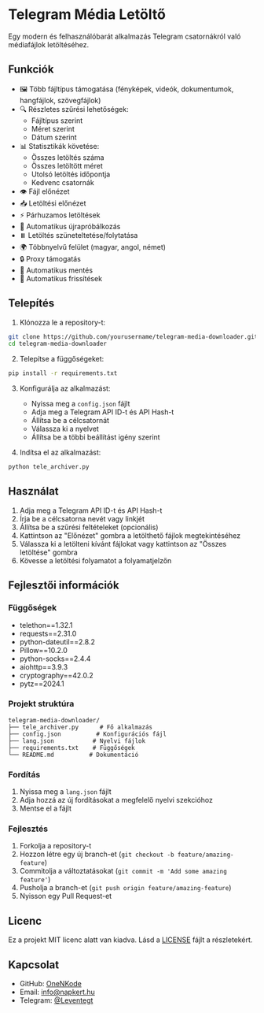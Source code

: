 # Telegram Média Letöltő

Egy modern és felhasználóbarát alkalmazás Telegram csatornákról való médiafájlok letöltéséhez.

## Funkciók

- 🖼️ Több fájltípus támogatása (fényképek, videók, dokumentumok, hangfájlok, szövegfájlok)
- 🔍 Részletes szűrési lehetőségek:
  - Fájltípus szerint
  - Méret szerint
  - Dátum szerint
- 📊 Statisztikák követése:
  - Összes letöltés száma
  - Összes letöltött méret
  - Utolsó letöltés időpontja
  - Kedvenc csatornák
- 👁️ Fájl előnézet
- 📥 Letöltési előnézet
- ⚡ Párhuzamos letöltések
- 🔄 Automatikus újrapróbálkozás
- ⏸️ Letöltés szüneteltetése/folytatása
- 🌍 Többnyelvű felület (magyar, angol, német)
- 🔒 Proxy támogatás
- 💾 Automatikus mentés
- 🔄 Automatikus frissítések

## Telepítés

1. Klónozza le a repository-t:

```bash
git clone https://github.com/yourusername/telegram-media-downloader.git
cd telegram-media-downloader
```

2. Telepítse a függőségeket:

```bash
pip install -r requirements.txt
```

3. Konfigurálja az alkalmazást:

   - Nyissa meg a `config.json` fájlt
   - Adja meg a Telegram API ID-t és API Hash-t
   - Állítsa be a célcsatornát
   - Válassza ki a nyelvet
   - Állítsa be a többi beállítást igény szerint

4. Indítsa el az alkalmazást:

```bash
python tele_archiver.py
```

## Használat

1. Adja meg a Telegram API ID-t és API Hash-t
2. Írja be a célcsatorna nevét vagy linkjét
3. Állítsa be a szűrési feltételeket (opcionális)
4. Kattintson az "Előnézet" gombra a letölthető fájlok megtekintéséhez
5. Válassza ki a letölteni kívánt fájlokat vagy kattintson az "Összes letöltése" gombra
6. Kövesse a letöltési folyamatot a folyamatjelzőn

## Fejlesztői információk

### Függőségek

- telethon==1.32.1
- requests==2.31.0
- python-dateutil==2.8.2
- Pillow==10.2.0
- python-socks==2.4.4
- aiohttp==3.9.3
- cryptography==42.0.2
- pytz==2024.1

### Projekt struktúra

```
telegram-media-downloader/
├── tele_archiver.py      # Fő alkalmazás
├── config.json          # Konfigurációs fájl
├── lang.json           # Nyelvi fájlok
├── requirements.txt    # Függőségek
└── README.md          # Dokumentáció
```

### Fordítás

1. Nyissa meg a `lang.json` fájlt
2. Adja hozzá az új fordításokat a megfelelő nyelvi szekcióhoz
3. Mentse el a fájlt

### Fejlesztés

1. Forkolja a repository-t
2. Hozzon létre egy új branch-et (`git checkout -b feature/amazing-feature`)
3. Commitolja a változtatásokat (`git commit -m 'Add some amazing feature'`)
4. Pusholja a branch-et (`git push origin feature/amazing-feature`)
5. Nyisson egy Pull Request-et

## Licenc

Ez a projekt MIT licenc alatt van kiadva. Lásd a [LICENSE](LICENSE) fájlt a részletekért.

## Kapcsolat

- GitHub: [OneNKode](https://github.com/OneNKode)
- Email: info@napkert.hu
- Telegram: [@Leventegt](https://t.me/+g-EKpEjQLRRmMzU0)

